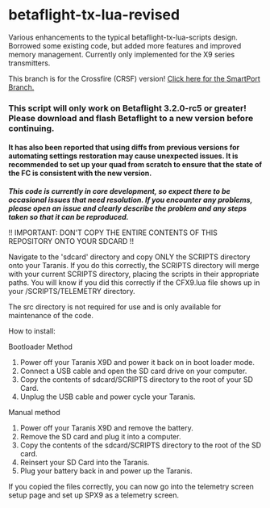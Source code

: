 # betaflight-tx-lua-revised
Various enhancements to the typical betaflight-tx-lua-scripts design.  Borrowed some existing code, but added more features and improved memory management.  Currently only implemented for the X9 series transmitters.

This branch is for the Crossfire (CRSF) version!  [Click here for the SmartPort Branch.](https://github.com/codecae/betaflight-tx-lua-revised)

### This script will only work on Betaflight 3.2.0-rc5 or greater!  Please download and flash Betaflight to a new version before continuing.  

#### It has also been reported that using diffs from previous versions for automating settings restoration may cause unexpected issues.  It is recommended to set up your quad from scratch to ensure that the state of the FC is consistent with the new version.

***This code is currently in core development, so expect there to be occasional issues that need resolution.  If you encounter any problems, please open an issue and clearly describe the problem and any steps taken so that it can be reproduced.***

!! IMPORTANT: DON'T COPY THE ENTIRE CONTENTS OF THIS REPOSITORY ONTO YOUR SDCARD !!

Navigate to the 'sdcard' directory and copy ONLY the SCRIPTS directory onto your Taranis.  If you do this correctly, the SCRIPTS directory will merge with your current SCRIPTS directory,  placing the scripts in their appropriate paths.  You will know if you did this correctly if the CFX9.lua file shows up in your /SCRIPTS/TELEMETRY directory.

The src directory is not required for use and is only available for maintenance of the code.

How to install:

Bootloader Method
1. Power off your Taranis X9D and power it back on in boot loader mode.
2. Connect a USB cable and open the SD card drive on your computer.
3. Copy the contents of sdcard/SCRIPTS directory to the root of your SD Card. 
4. Unplug the USB cable and power cycle your Taranis.

Manual method
1. Power off your Taranis X9D and remove the battery.
2. Remove the SD card and plug it into a computer.
3. Copy the contents of the sdcard/SCRIPTS directory to the root of the SD card.
4. Reinsert your SD Card into the Taranis.
5. Plug your battery back in and power up the Taranis.

If you copied the files correctly, you can now go into the telemetry screen setup page and set up SPX9 as a telemetry screen.
